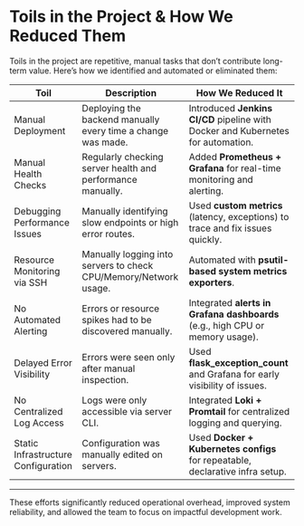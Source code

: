 # Toils in the Project & How We Reduced Them

Toils in the project are repetitive, manual tasks that don’t contribute long-term value. Here’s how we identified and automated or eliminated them:

| **Toil**                            | **Description**                                                                | **How We Reduced It**                                                                 |
|-------------------------------------|--------------------------------------------------------------------------------|----------------------------------------------------------------------------------------|
| Manual Deployment                   | Deploying the backend manually every time a change was made.                   | Introduced **Jenkins CI/CD** pipeline with Docker and Kubernetes for automation.       |
| Manual Health Checks                | Regularly checking server health and performance manually.                     | Added **Prometheus + Grafana** for real-time monitoring and alerting.                  |
| Debugging Performance Issues        | Manually identifying slow endpoints or high error routes.                      | Used **custom metrics** (latency, exceptions) to trace and fix issues quickly.         |
| Resource Monitoring via SSH         | Manually logging into servers to check CPU/Memory/Network usage.               | Automated with **psutil-based system metrics exporters**.                              |
| No Automated Alerting               | Errors or resource spikes had to be discovered manually.                       | Integrated **alerts in Grafana dashboards** (e.g., high CPU or memory usage).          |
| Delayed Error Visibility            | Errors were seen only after manual inspection.                                 | Used **flask_exception_count** and Grafana for early visibility of issues.             |
| No Centralized Log Access           | Logs were only accessible via server CLI.                                      | Integrated **Loki + Promtail** for centralized logging and querying.                   |
| Static Infrastructure Configuration | Configuration was manually edited on servers.                                  | Used **Docker + Kubernetes configs** for repeatable, declarative infra setup.          |

---

These efforts significantly reduced operational overhead, improved system reliability, and allowed the team to focus on impactful development work.
